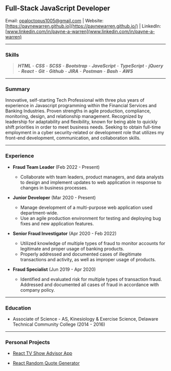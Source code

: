 ## Full-Stack JavaScript Developer

Email: [opaloctopus1005@gmail.com](mailto:opaloctopus1005@gmail.com) | Website: [https://paynewarren.github.io](https://paynewarren.github.io/) | LinkedIn: [www.linkedin.com/in/payne-a-warren](www.linkedin.com/in/payne-a-warren)

---

### Skills

> **_HTML_** - **_CSS_** - **_SCSS_** - **_Bootstrap_** - **_JavaScript_** - **_TypeScript_** - **_jQuery_** - **_React_** - **_Git_** - **_Github_** - **_JIRA_** - **_Postman_** - **_Bash_** - **_AWS_**

---

### Summary

Innovative, self-starting Tech Professional with three plus years of experience in Javascript programming within the Financial Services and Banking Industries. Proven strengths in agile production, compliance, monitoring, design, and relationship management. Recognized by leadership for adaptability and flexibility, known for being able to quickly shift priorities in order to meet business needs. Seeking to obtain full-time employment in a cyber security-related or development role that utilizes my front-end development, communication, and collaboration skills.

---

### Experience

- **Fraud Team Leader** (Feb 2022 - Present)

  - Collaborate with team leaders, product managers, and data analysts to design and implement updates to web application in response to changes in business processes.

- **Junior Developer** (Mar 2020 - Present)

  - Manage development of a multi-purpose web application used department-wide.
  - Use an agile production environment for testing and deploying bug fixes and new application features.

- **Senior Fraud Investigator** (Apr 2020 - Feb 2022)

  - Utilized knowledge of multiple types of fraud to monitor accounts for legitimate and proper usage of banking products.
  - Properly addressed and documented cases of illegitimate transactions and activity, as well as improper usage of products.

- **Fraud Specialist** (Jun 2019 - Apr 2020)
  - Identified and evaluated risk for multiple types of transaction fraud. Addressed and documented all cases of fraud in accordance with company policy.

---

### Education

- Associate of Science - AS, Kinesiology & Exercise Science, Delaware Technical Community College (2014 - 2016)

---

### Personal Projects

- [React TV Show Advisor App](https://d3p0napl0gv144.cloudfront.net/ "TV Show Advisor")

- [React Random Quote Generator](https://d19w2763dyyv1e.cloudfront.net/ "Random Quotes")
